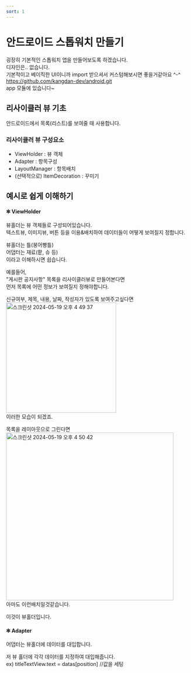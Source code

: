 ```yaml
---
sort: 1
---
```


# 안드로이드 스톱워치 만들기
굉장히 기본적인 스톱워치 앱을 만들어보도록 하겠습니다.   
디자인은.. 없습니다.     
기본적이고 베이직한 UI이니까 import 받으셔서 커스텀해보시면 좋을거같아요 ^-^   
https://github.com/kangdan-dev/android.git       
app 모듈에 있습니다~   




## 리사이클러 뷰 기초
안드로이드에서 목록(리스트)를 보여줄 때 사용합니다.

### 리사이클러 뷰 구성요소
- ViewHolder : 뷰 객체
- Adapter : 항목구성
- LayoutManager : 항목배치
- (선택적으로) ItemDecoration : 꾸미기    
              
          
            
## 예시로 쉽게 이해하기 
                  
#### ✻ ViewHolder
뷰홀더는 뷰 객체들로 구성되어있습니다.     
텍스트뷰, 이미지뷰, 버튼 등을 이용&배치하여 데이터들이 어떻게 보여질지 정합니다.    
     
뷰홀더는 틀(붕어빵틀)     
어댑터는 재료(팥, 슈 등)    
이라고 이해하시면 쉽습니다.     

예를들어,     
"게시판 공지사항" 목록을 리사이클러뷰로 만들어본다면    
먼저 목록에 어떤 정보가 보여질지 정해야합니다.    

신규여부, 제목, 내용, 날짜, 작성자가 있도록 보여주고싶다면    
<img width="301" alt="스크린샷 2024-05-19 오후 4 49 37" src="https://github.com/kangdan-dev/kangdan-dev.github.io/assets/17777689/c018b608-17ca-4bd8-ace4-3464a7686103">      
이러한 모습이 되겠죠. 

목록을 레이아웃으로 그린다면      
<img width="458" alt="스크린샷 2024-05-19 오후 4 50 42" src="https://github.com/kangdan-dev/kangdan-dev.github.io/assets/17777689/fed258da-f668-496c-8058-5db38fd21af2">      
아마도 이런배치일것같습니다.     

이것이 뷰홀더입니다.   

#### ✻ Adapter
어댑터는 뷰홀더에 데이터를 대입합니다.

저 뷰 홀더에 각각 데이터를 지정하여 대입해줍니다.     
ex) titleTextView.text = datas[position]     //값을 세팅 




